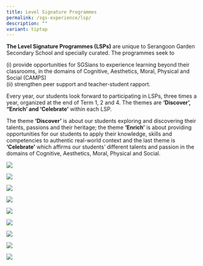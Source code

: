 ```yaml
---
title: Level Signature Programmes
permalink: /sgs-experience/lsp/
description: ""
variant: tiptap
---
```

**The Level Signature Programmes (LSPs)** are unique to Serangoon Garden Secondary School and specially curated. The programmes seek to 

(i) provide opportunities for SGSians to experience learning beyond their classrooms, in the domains of Cognitive, Aesthetics, Moral, Physical and Social (CAMPS)  
(ii) strengthen peer support and teacher-student rapport.

Every year, our students look forward to participating in LSPs, three times a year, organized at the end of Term 1, 2 and 4. The themes are **‘Discover’, “Enrich’ and ‘Celebrate’** within each LSP. 

The theme **‘Discover’** is about our students exploring and discovering their talents, passions and their heritage; the theme **‘Enrich’** is about providing opportunities for our students to apply their knowledge, skills and competencies to authentic real-world context and the last theme is **‘Celebrate’** which affirms our students’ different talents and passion in the domains of Cognitive, Aesthetics, Moral, Physical and Social.

![](/images/photo%201_camp.jpeg)

![](/images/photo%202_dragon%20boat.jpeg)

![](/images/photo%203_lj_veg.jpeg)

![](/images/photo%204_lj_goat%20farm.jpeg)

![](/images/photo%205_drumming.jpeg)

![](/images/photo%206_lj_sungei%20buloh.jpeg)

![](/images/photo%207_lj_botanical%20garden.jpeg)

![](/images/photo%208_lj_east%20coast.jpeg)

![](/images/photo%209_lj_temple.jpeg)